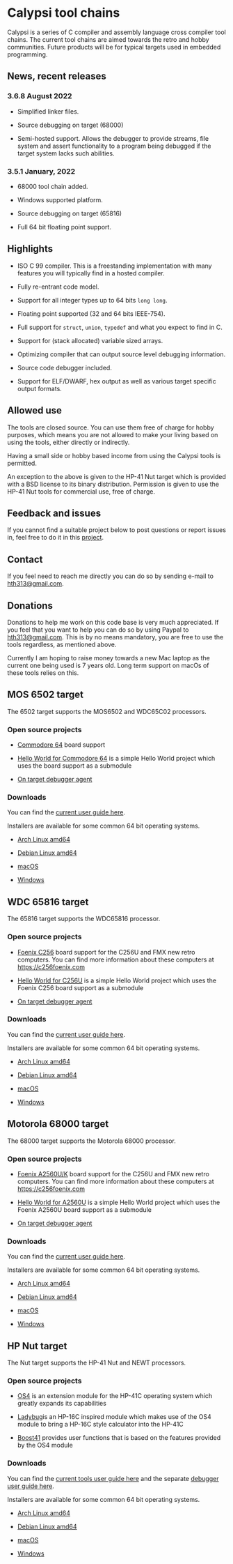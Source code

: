 # Calypsi tool chains

Calypsi is a series of C compiler and assembly language cross compiler
tool chains. The current tool chains are aimed towards the
retro and hobby communities. Future products will be for typical
targets used in embedded programming.

## News, recent releases

### 3.6.8 August 2022

* Simplified linker files.

* Source debugging on target (68000)

* Semi-hosted support. Allows the debugger to provide streams, file
  system and assert functionality to a program being debugged if the
  target system lacks such abilities.

### 3.5.1 January, 2022

* 68000 tool chain added.

* Windows supported platform.

* Source debugging on target (65816)

* Full 64 bit floating point support.

## Highlights

* ISO C 99 compiler. This is a freestanding
  implementation with many features you will typically find in a
  hosted compiler.

* Fully re-entrant code model.

* Support for all integer types up to 64 bits `long long`.

* Floating point supported (32 and 64 bits IEEE-754).

* Full support for `struct`, `union`, `typedef` and what you
  expect to find in C.

* Support for (stack allocated) variable sized arrays.

* Optimizing compiler that can output source level debugging
  information.

* Source code debugger included.

* Support for ELF/DWARF, hex output as well as various target specific
  output formats.

## Allowed use

The tools are closed source. You can use them free of charge for
hobby purposes, which means you are not allowed to make your living
based on using the tools, either directly or indirectly.

Having a small side or hobby based income from using the Calypsi
tools is permitted.

An exception to the above is given to the HP-41 Nut target which is
provided with a BSD license to its binary distribution.
Permission is given to use the HP-41 Nut tools for commercial use,
free of charge.

## Feedback and issues

If you cannot find a suitable project below to post questions or
report issues in, feel free to do it in this
[project](https://github.com/hth313/Calypsi-tool-chains).

## Contact

If you feel need to reach me directly you can do so by sending
e-mail to hth313@gmail.com.

## Donations

Donations to help me work on this code base is very much appreciated.
If you feel that you want to help you can do so by using Paypal to
hth313@gmail.com. This is by no means mandatory, you are free to use
the tools regardless, as mentioned above.

Currently I am hoping to raise money towards a new Mac laptop as the
current one being used is 7 years old. Long term support on macOs of
these tools relies on this.

## MOS 6502 target

The 6502 target supports the MOS6502 and WDC65C02 processors.

### Open source projects

* [Commodore 64](https://github.com/hth313/Calypsi-6502-Commodore) board support

* [Hello World for Commodore 64](https://github.com/hth313/Calypsi-6502-hello-world)
  is a simple Hello World project which uses the board support as a submodule

* [On target debugger agent](https://github.com/hth313/Calypsi-remote-debug)

### Downloads

You can find the [current user guide here](https://tinyurl.com/ym29bdjn).

Installers are available for some common 64 bit operating systems.

* [Arch Linux amd64](https://tinyurl.com/z7a5ht5b)

* [Debian Linux amd64](https://tinyurl.com/3r9e2trb)

* [macOS](https://tinyurl.com/2p8fk74r)

* [Windows](https://tinyurl.com/4kupvpw4)


## WDC 65816 target

The 65816 target supports the WDC65816 processor.

### Open source projects

* [Foenix C256](https://github.com/hth313/Calypsi-65816-Foenix) board support
  for the C256U and FMX new retro computers. You can find more information
  about these computers at https://c256foenix.com

* [Hello World for C256U](https://github.com/hth313/Calypsi-65816-hello-world)
  is a simple Hello World project which uses the Foenix C256 board
  support as a submodule

* [On target debugger agent](https://github.com/hth313/Calypsi-remote-debug)

### Downloads

You can find the [current user guide here](https://tinyurl.com/9v6vc33h).

Installers are available for some common 64 bit operating systems.

* [Arch Linux amd64](https://tinyurl.com/dhsabp9w)

* [Debian Linux amd64](https://tinyurl.com/4avvujmu)

* [macOS](https://tinyurl.com/eebezxee)

* [Windows](https://tinyurl.com/msjp3v26)

## Motorola 68000 target

The 68000 target supports the Motorola 68000 processor.

### Open source projects

* [Foenix A2560U/K](https://github.com/hth313/Calypsi-m68k-Foenix) board support
  for the C256U and FMX new retro computers. You can find more information
  about these computers at https://c256foenix.com

* [Hello World for A2560U](https://github.com/hth313/Calypsi-m68k-hello-world)
  is a simple Hello World project which uses the Foenix A2560U board
  support as a submodule

* [On target debugger agent](https://github.com/hth313/Calypsi-remote-debug)

### Downloads

You can find the [current user guide here](https://tinyurl.com/yvpbr6ea).

Installers are available for some common 64 bit operating systems.

* [Arch Linux amd64](https://tinyurl.com/y3xznuuc)

* [Debian Linux amd64](https://tinyurl.com/38j2v2t5)

* [macOS](https://tinyurl.com/2p8swudd)

* [Windows](https://tinyurl.com/3e2zxv8b)

## HP Nut target

The Nut target supports the HP-41 Nut and NEWT processors.

### Open source projects

* [OS4](https://github.com/hth313/OS4) is an extension module for the
  HP-41C operating system which greatly expands its capabilities

* [Ladybug](https://github.com/hth313/ladybug)is an HP-16C inspired
  module which makes use of the OS4 module to bring a HP-16C style
  calculator into the HP-41C

* [Boost41](https://github.com/hth313/boost41) provides user functions
  that is based on the features provided by the OS4 module

### Downloads

You can find the [current tools user guide here](https://tinyurl.com/yckzc9ps)
and the separate [debugger user guide here](https://tinyurl.com/2p86aufe).

Installers are available for some common 64 bit operating systems.

* [Arch Linux amd64](https://tinyurl.com/2s3hrdzf)

* [Debian Linux amd64](https://tinyurl.com/4pya2tu8)

* [macOS](https://tinyurl.com/2p8z4xuk)

* [Windows](https://tinyurl.com/wueku7tm)
